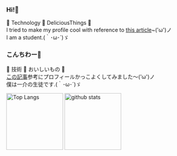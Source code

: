 ### Hi!👋
🥰
Technology
🥰
DeliciousThings
🥰<br>
I tried to make my profile cool with reference to [this article](https://zenn.dev/a_ichi1/articles/0411396e6b887d)~('ω')ノ<br>
I am a student.(｀･ω･´)ゞ<br>
### こんちわー👋
🥰
技術
🥰
おいしいもの
🥰<br>
[この記事](https://zenn.dev/a_ichi1/articles/0411396e6b887d "githubかっこよくするやつ")参考にプロフィールかっこよくしてみました～('ω')ノ<br>
僕は一介の生徒です.(｀･ω･´)ゞ<br>
<!--
**yoshiyuki-140/yoshiyuki-140** is a ✨ _special_ ✨ repository because its `README.md` (this file) appears on your GitHub profile.

Here are some ideas to get you started:

- 🔭 I’m currently working on ...
- 🌱 I’m currently learning ...
- 👯 I’m looking to collaborate on ...
- 🤔 I’m looking for help with ...
- 💬 Ask me about ...
- 📫 How to reach me: ...
- 😄 Pronouns: ...
- ⚡ Fun fact: ...
-->

<p>
  <img alt="Top Langs" height="150px" src="https://github-readme-stats.vercel.app/api/top-langs/?username=yoshiyuki-140&layout=compact&show_icons=true&theme=dark" />
  <img alt="github stats" height="150px" src="https://github-readme-stats.vercel.app/api?username=yoshiyuki-140&theme=dark&show_icons=ture" />
</p><br>

<!-- The vercel's free plan has been suspend. The reason is taht it exceeds the free plan limit -->
<!-- ryo-ma is this pkg's developper. but his Vercle account has been suspend. -->
<!-- So, this pkg has been suspend. -->
<!-- Therefor I commentout following code. -->
<!-- [![trophy](https://github-profile-trophy.vercel.app/?username=yoshiyuki-140&theme=onedark&column=7)](https://github.com/ryo-ma/github-profile-trophy) -->